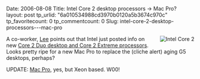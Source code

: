 Date: 2006-08-08
Title: Intel Core 2 desktop processors -> Mac Pro?
layout: post
tp_urlid: "6a010534988cd3970b0120a5b3674c970c"
tp_favoritecount: 0
tp_commentcount: 0
Slug: intel-core-2-desktop-processors---mac-pro

<img alt="Intel Core 2" class="at-xid-6a010534988cd3970b0120a5b36750970c" id="image2358" src="https://steveivy.typepad.com/.a/6a010534988cd3970b0120a5b36750970c-pi" style="float:right; margin: 0 0 1em 1em" />

A co-worker, [Lee](http://www.fusion4design.com/wp) points out that Intel just posted info on new [Core 2 Duo desktop and Core 2 Extreme processors](http://www.intel.com/core2duo/index.htm?iid=HMPAGE+Feature_06ww30). Looks pretty ripe for a new Mac Pro to replace the (cliche alert) aging G5 desktops, perhaps?

UPDATE: [Mac Pro](http://www.apple.com/macpro/), yes, but Xeon based. W00!
